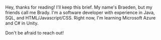 Hey, thanks for reading! I'll keep this brief.
My name's Braeden, but my friends call me Brady. I'm a software developer with experience in Java, SQL, and HTML/Javascript/CSS. Right now, I'm learning Microsoft Azure and C# in Unity.

Don't be afraid to reach out!

<!---
brady-ab/brady-ab is a ✨ special ✨ repository because its `README.md` (this file) appears on your GitHub profile.
You can click the Preview link to take a look at your changes.
--->
